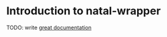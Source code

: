# Introduction to natal-wrapper

TODO: write [great documentation](http://jacobian.org/writing/what-to-write/)
